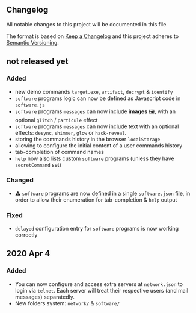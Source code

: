 Changelog
---------

All notable changes to this project will be documented in this file.

The format is based on [Keep a Changelog](http://keepachangelog.com/)
and this project adheres to [Semantic Versioning](http://semver.org/).


## not released yet

### Added
- new demo commands `target.exe`, `artifact`, `decrypt` & `identify`
- `software` programs logic can now be defined as Javascript code in `software.js`
- `software` programs `messages` can now include **images** 🖼️, with an optional `glitch` / `particule` effect
- `software` programs `messages` can now include text with an optional effects:
  `desync`, `shimmer`, `glow` or `hack-reveal`.
- storing the commands history in the browser `localStorage`
- allowing to configure the initial content of a user commands history
- tab-completion of command names
- `help` now also lists custom `software` programs (unless they have `secretCommand` set)

### Changed
- ⚠️ `software` programs are now defined in a single `software.json` file,
  in order to allow their enumeration for tab-completion & `help` output

### Fixed
- `delayed` configuration entry for `software` programs is now working correctly


## 2020 Apr 4

### Added
- You can now configure and access extra servers at `network.json` to login via `telnet`.
  Each server will treat their respective users (and mail messages) separatedly.
- New folders system: `network/` & `software/`
